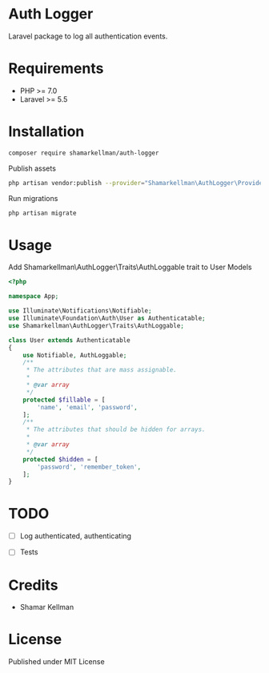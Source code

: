 Auth Logger
=======================

Laravel package to log all authentication events.


Requirements
============

* PHP >= 7.0
* Laravel >= 5.5

Installation
============

```bash 
composer require shamarkellman/auth-logger
```

Publish assets

```bash
php artisan vendor:publish --provider="Shamarkellman\AuthLogger\Providers\AuthLoggerServiceProvider"
````

Run migrations

```bash
php artisan migrate
```

Usage
=====

Add Shamarkellman\AuthLogger\Traits\AuthLoggable trait to User Models
```php
<?php  

namespace App;

use Illuminate\Notifications\Notifiable;
use Illuminate\Foundation\Auth\User as Authenticatable;
use Shamarkellman\AuthLogger\Traits\AuthLoggable;

class User extends Authenticatable
{
    use Notifiable, AuthLoggable;
    /**
     * The attributes that are mass assignable.
     *
     * @var array
     */
    protected $fillable = [
        'name', 'email', 'password',
    ];
    /**
     * The attributes that should be hidden for arrays.
     *
     * @var array
     */
    protected $hidden = [
        'password', 'remember_token',
    ];
}
```

TODO
=======
- [ ] Log authenticated, authenticating
- [ ] Tests


Credits
=======

* Shamar Kellman

License
=======

Published under MIT License
